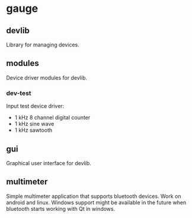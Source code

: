 # gauge

## devlib
Library for managing devices.

## modules
Device driver modules for devlib.

### dev-test
Input test device driver:
* 1 kHz 8 channel digital counter
* 1 kHz sine wave
* 1 kHz sawtooth 

## gui
Graphical user interface for devlib.

## multimeter
Simple multimeter application that supports bluetooth devices. Work on android and linux.
Windows support might be available in the future when bluetooth starts working with Qt in windows.
